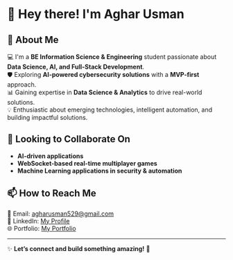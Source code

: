 # 👋 Hey there! I'm Aghar Usman  

## 🚀 About Me  
💻 I'm a **BE Information Science & Engineering** student passionate about **Data Science, AI, and Full-Stack Development**.  
🛡️ Exploring **AI-powered cybersecurity solutions** with a **MVP-first** approach.  
📊 Gaining expertise in **Data Science & Analytics** to drive real-world solutions.   
💡 Enthusiastic about emerging technologies, intelligent automation, and building impactful solutions.

##  🤝 Looking to Collaborate On  
- **AI-driven  applications**  
- **WebSocket-based real-time multiplayer games**  
- **Machine Learning applications in security & automation**  


## 📫 How to Reach Me  
📧 Email: [agharusman529@gmail.com](mailto:agharusman529@gmail.com)  
💼 LinkedIn: [My Profile](https://www.linkedin.com/in/aghar-usmankt/)  
🌐 Portfolio: [My Portfolio](https://aghar-usman.github.io/my-portfolio/)  


---  

✨ **Let’s connect and build something amazing!** 🚀  
